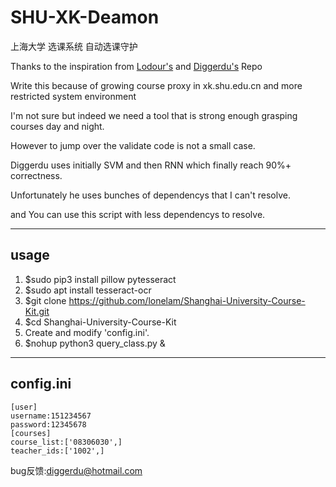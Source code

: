 # SHU-XK-Deamon

上海大学 选课系统 自动选课守护<br />

Thanks to the inspiration from [Lodour's](https://github.com/Lodour/SHU-XK) and [Diggerdu's](https://github.com/diggerdu/Shanghai-University-Course-Kit) Repo

Write this because of growing course proxy in xk.shu.edu.cn and more restricted system environment

I'm not sure but indeed we need a tool that is strong enough grasping courses day and night.

However to jump over the validate code is not a small case. 

Diggerdu uses initially SVM and then RNN which finally reach 90%+ correctness.

Unfortunately he uses bunches of dependencys that I can't resolve.

and You can use this script with less dependencys to resolve.

-----
usage
-----
1. $sudo pip3 install pillow pytesseract
2. $sudo apt install tesseract-ocr
3. $git clone https://github.com/lonelam/Shanghai-University-Course-Kit.git
4. $cd Shanghai-University-Course-Kit
5. Create and modify 'config.ini'.
6. $nohup python3 query_class.py &

-----
config.ini
-----
	[user]
	username:151234567
	password:12345678
	[courses]
	course_list:['08306030',]
	teacher_ids:['1002',]

bug反馈:diggerdu@hotmail.com<br />
